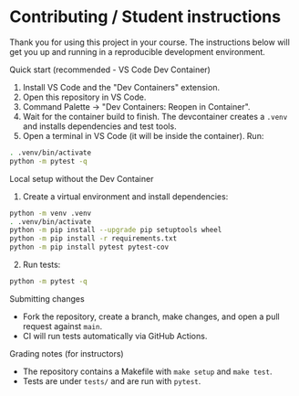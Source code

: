 # Contributing / Student instructions

Thank you for using this project in your course. The instructions below will get you up and running in a reproducible development environment.

Quick start (recommended - VS Code Dev Container)

1. Install VS Code and the "Dev Containers" extension.
2. Open this repository in VS Code.
3. Command Palette → "Dev Containers: Reopen in Container".
4. Wait for the container build to finish. The devcontainer creates a `.venv` and installs dependencies and test tools.
5. Open a terminal in VS Code (it will be inside the container). Run:

```bash
. .venv/bin/activate
python -m pytest -q
```

Local setup without the Dev Container

1. Create a virtual environment and install dependencies:

```bash
python -m venv .venv
. .venv/bin/activate
python -m pip install --upgrade pip setuptools wheel
python -m pip install -r requirements.txt
python -m pip install pytest pytest-cov
```

2. Run tests:

```bash
python -m pytest -q
```

Submitting changes

- Fork the repository, create a branch, make changes, and open a pull request against `main`.
- CI will run tests automatically via GitHub Actions.

Grading notes (for instructors)

- The repository contains a Makefile with `make setup` and `make test`.
- Tests are under `tests/` and are run with `pytest`.
